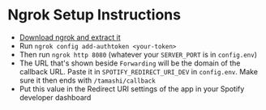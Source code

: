 # Ngrok Setup Instructions

- [Download ngrok and extract it](https://dashboard.ngrok.com/get-started/setup)
- Run `ngrok config add-authtoken <your-token>`
- Then run `ngrok http 8080` (whatever your `SERVER_PORT` is in `config.env`)
- The URL that's shown beside `Forwarding` will be the domain of the callback URL. Paste it in `SPOTIFY_REDIRECT_URI_DEV` in `config.env`. Make sure it then ends with `/tamashi/callback`
- Put this value in the Redirect URI settings of the app in your Spotify developer dashboard
